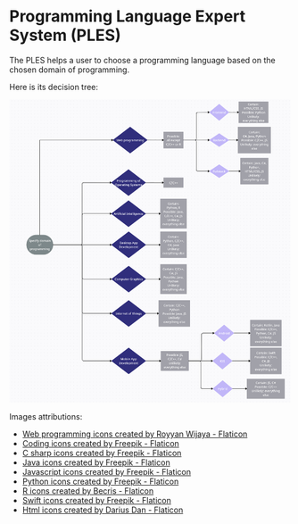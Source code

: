 # Programming Language Expert System (PLES)

The PLES helps a user to choose a programming language based on the chosen domain of programming.

Here is its decision tree:

![PLES decision tree](images/es-decision-tree.png)

Images attributions:

- <a href="https://www.flaticon.com/free-icons/web-programming" title="web programming icons">Web programming icons created by Royyan Wijaya - Flaticon</a>
- <a href="https://www.flaticon.com/free-icons/coding" title="coding icons">Coding icons created by Freepik - Flaticon</a>
- <a href="https://www.flaticon.com/free-icons/c-sharp" title="c sharp icons">C sharp icons created by Freepik - Flaticon</a>
- <a href="https://www.flaticon.com/free-icons/java" title="java icons">Java icons created by Freepik - Flaticon</a>
- <a href="https://www.flaticon.com/free-icons/javascript" title="javascript icons">Javascript icons created by Freepik - Flaticon</a>
- <a href="https://www.flaticon.com/free-icons/python" title="python icons">Python icons created by Freepik - Flaticon</a>
- <a href="https://www.flaticon.com/free-icons/r" title="r icons">R icons created by Becris - Flaticon</a>
- <a href="https://www.flaticon.com/free-icons/swift" title="swift icons">Swift icons created by Freepik - Flaticon</a>
- <a href="https://www.flaticon.com/free-icons/html" title="html icons">Html icons created by Darius Dan - Flaticon</a>
